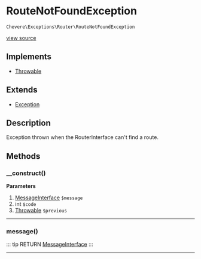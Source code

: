 # RouteNotFoundException

`Chevere\Exceptions\Router\RouteNotFoundException`

[view source](https://github.com/chevere/chevere/blob/master/exceptions/Router/RouteNotFoundException.php)

## Implements

- [Throwable](https://www.php.net/manual/class.throwable)
## Extends

- [Exception](../Core/Exception.md)

## Description

Exception thrown when the RouterInterface can't find a route.

## Methods

### __construct()

**Parameters**

1. [MessageInterface](../../Interfaces/Message/MessageInterface.md) `$message`
2. int `$code`
3. [Throwable](https://www.php.net/manual/class.throwable) `$previous`

---

### message()

::: tip RETURN
[MessageInterface](../../Interfaces/Message/MessageInterface.md)
:::


---

